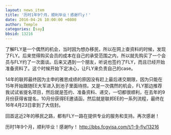 ```yaml
---
layout: news_item
title: '历时1年9个月，顺利毕业！感谢fly！'
date: 2016-04-26 10:00:00 +0800
author: Temple
categories: [say]
bbsid: 13216
---
```


了解FLY是一个偶然的机会，当时因为想办移民，所以在网上查资料的时候，发现了FLY。后来觉得购买会员的成本在自己的承受范围之内，所以就先购买了一个会员与FLY约了一次面谈。后来又遇到一个朋友，听说也签约了FLY，而且已经开始准备资料了。这个时候开始下定决心，让FLY来负责自己的case。

14年的联邦最终因为主申的雅思成绩的原因没有赶上最后递交期限，因为只能在15年开始跟随EE大军进入到池子里面待捞。又是一次偶然的机会，FLY那边推荐我试试省提名项目，然后就是签约、准备资料、递交，一切都很顺利，在去年的9月份获得省提名，10月份获得EE邀请函，然后就是联邦EE的一系列流程，最终在16年4月23日拿到了大信封。

回首这近2年的移民之路，都有FLY一路在提供专业的服务和支持。再次感谢！

历时1年9个月，顺利毕业！感谢fly！ http://bbs.fcgvisa.com/t/1-9-fly/13216